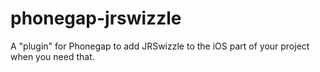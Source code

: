 phonegap-jrswizzle
==================

A "plugin" for Phonegap to add JRSwizzle to the iOS part of your project when you need that.
